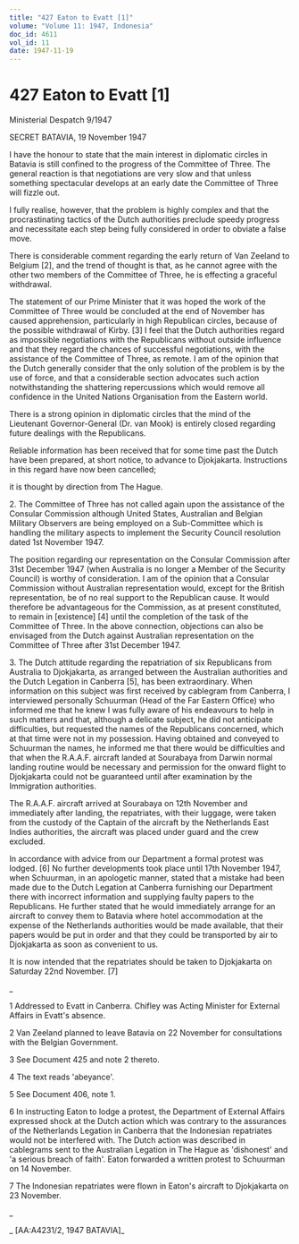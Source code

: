 ```yaml
---
title: "427 Eaton to Evatt [1]"
volume: "Volume 11: 1947, Indonesia"
doc_id: 4611
vol_id: 11
date: 1947-11-19
---
```


# 427 Eaton to Evatt [1]

Ministerial Despatch 9/1947

SECRET BATAVIA, 19 November 1947

I have the honour to state that the main interest in diplomatic circles in Batavia is still confined to the progress of the Committee of Three. The general reaction is that negotiations are very slow and that unless something spectacular develops at an early date the Committee of Three will fizzle out.

I fully realise, however, that the problem is highly complex and that the procrastinating tactics of the Dutch authorities preclude speedy progress and necessitate each step being fully considered in order to obviate a false move.

There is considerable comment regarding the early return of Van Zeeland to Belgium [2], and the trend of thought is that, as he cannot agree with the other two members of the Committee of Three, he is effecting a graceful withdrawal.

The statement of our Prime Minister that it was hoped the work of the Committee of Three would be concluded at the end of November has caused apprehension, particularly in high Republican circles, because of the possible withdrawal of Kirby. [3] I feel that the Dutch authorities regard as impossible negotiations with the Republicans without outside influence and that they regard the chances of successful negotiations, with the assistance of the Committee of Three, as remote. I am of the opinion that the Dutch generally consider that the only solution of the problem is by the use of force, and that a considerable section advocates such action notwithstanding the shattering repercussions which would remove all confidence in the United Nations Organisation from the Eastern world.

There is a strong opinion in diplomatic circles that the mind of the Lieutenant Governor-General (Dr. van Mook) is entirely closed regarding future dealings with the Republicans.

Reliable information has been received that for some time past the Dutch have been prepared, at short notice, to advance to Djokjakarta. Instructions in this regard have now been cancelled;

it is thought by direction from The Hague.

2\. The Committee of Three has not called again upon the assistance of the Consular Commission although United States, Australian and Belgian Military Observers are being employed on a Sub-Committee which is handling the military aspects to implement the Security Council resolution dated 1st November 1947.

The position regarding our representation on the Consular Commission after 31st December 1947 (when Australia is no longer a Member of the Security Council) is worthy of consideration. I am of the opinion that a Consular Commission without Australian representation would, except for the British representation, be of no real support to the Republican cause. It would therefore be advantageous for the Commission, as at present constituted, to remain in [existence] [4] until the completion of the task of the Committee of Three. In the above connection, objections can also be envisaged from the Dutch against Australian representation on the Committee of Three after 31st December 1947.

3\. The Dutch attitude regarding the repatriation of six Republicans from Australia to Djokjakarta, as arranged between the Australian authorities and the Dutch Legation in Canberra [5], has been extraordinary. When information on this subject was first received by cablegram from Canberra, I interviewed personally Schuurman (Head of the Far Eastern Office) who informed me that he knew I was fully aware of his endeavours to help in such matters and that, although a delicate subject, he did not anticipate difficulties, but requested the names of the Republicans concerned, which at that time were not in my possession. Having obtained and conveyed to Schuurman the names, he informed me that there would be difficulties and that when the R.A.A.F. aircraft landed at Sourabaya from Darwin normal landing routine would be necessary and permission for the onward flight to Djokjakarta could not be guaranteed until after examination by the Immigration authorities.

The R.A.A.F. aircraft arrived at Sourabaya on 12th November and immediately after landing, the repatriates, with their luggage, were taken from the custody of the Captain of the aircraft by the Netherlands East Indies authorities, the aircraft was placed under guard and the crew excluded.

In accordance with advice from our Department a formal protest was lodged. [6] No further developments took place until 17th November 1947, when Schuurman, in an apologetic manner, stated that a mistake had been made due to the Dutch Legation at Canberra furnishing our Department there with incorrect information and supplying faulty papers to the Republicans. He further stated that he would immediately arrange for an aircraft to convey them to Batavia where hotel accommodation at the expense of the Netherlands authorities would be made available, that their papers would be put in order and that they could be transported by air to Djokjakarta as soon as convenient to us.

It is now intended that the repatriates should be taken to Djokjakarta on Saturday 22nd November. [7]

_

1 Addressed to Evatt in Canberra. Chifley was Acting Minister for External Affairs in Evatt's absence.

2 Van Zeeland planned to leave Batavia on 22 November for consultations with the Belgian Government.

3 See Document 425 and note 2 thereto.

4 The text reads 'abeyance'.

5 See Document 406, note 1.

6 In instructing Eaton to lodge a protest, the Department of External Affairs expressed shock at the Dutch action which was contrary to the assurances of the Netherlands Legation in Canberra that the Indonesian repatriates would not be interfered with. The Dutch action was described in cablegrams sent to the Australian Legation in The Hague as 'dishonest' and 'a serious breach of faith'. Eaton forwarded a written protest to Schuurman on 14 November.

7 The Indonesian repatriates were flown in Eaton's aircraft to Djokjakarta on 23 November.

_

_ [AA:A4231/2, 1947 BATAVIA]_
